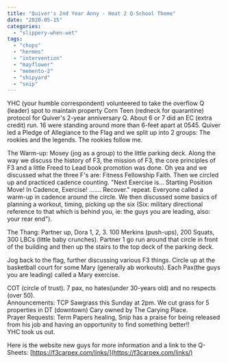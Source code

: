 ```yaml
---
title: "Quiver's 2nd Year Anny - Heat 2 Q-School Theme"
date: "2020-05-15"
categories: 
  - "slippery-when-wet"
tags: 
  - "chops"
  - "hermes"
  - "intervention"
  - "mayflower"
  - "memento-2"
  - "shipyard"
  - "snip"
---
```


YHC (your humble correspondent) volunteered to take the overflow Q (leader) spot to maintain property Corn Teen (redneck for quarantine) protocol for Quiver's 2-year anniversary Q. About 6 or 7 did an EC (extra credit) run. 16 were standing around more than 6-feet apart at 0545. Quiver led a Pledge of Allegiance to the Flag and we split up into 2 groups: The rookies and the legends. The rookies follow me.  
  
The Warm-up: Mosey (jog as a group) to the little parking deck. Along the way we discuss the history of F3, the mission of F3, the core principles of F3 and a little Freed to Lead book promotion was done. Oh yea and we discussed what the three F's are: Fitness Fellowship Faith. Then we circled up and practiced cadence counting. "Next Exercise is... Starting Position Move! In Cadence, Exercise! ....... Recover." repeat. Everyone called a warm-up in cadence around the circle. We then discussed some basics of planning a workout, timing, picking up the six (Six: military directional reference to that which is behind you, ie: the guys you are leading, also: your rear end").

The Thang: Partner up, Dora 1, 2, 3. 100 Merkins (push-ups), 200 Squats, 300 LBCs (little baby crunches). Partner 1 go run around that circle in front of the building and then up the stairs to the top deck of the parking deck.

Jog back to the flag, further discussing various F3 things. Circle up at the basketball court for some Mary (generally ab workouts). Each Pax(the guys you are leading) called a Mary exercise.  
  
COT (circle of trust). 7 pax, no hates(under 30-years old) and no respects (over 50).  
Announcements: TCP Sawgrass this Sunday at 2pm. We cut grass for 5 properties in DT (downtown) Cary owned by The Carying Place.  
Prayer Requests: Term Papers healing, Snip has a praise for being released from his job and having an opportunity to find something better!!  
YHC took us out.  
  
Here is the website new guys for more information and a link to the Q-Sheets: [https://f3carpex.com/links/](https://f3carpex.com/links/)
